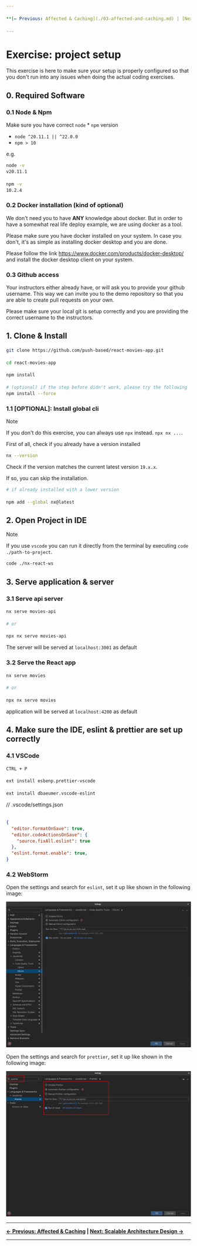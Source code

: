 ```yaml
---

**[← Previous: Affected & Caching](./03-affected-and-caching.md) | [Next: Scalable Architecture Design →](./05-scalable-architecture-design.md)**

---
```


# Exercise: project setup

This exercise is here to make sure your setup is properly configured so that you don't run into any issues
when doing the actual coding exercises.

## 0. Required Software

### 0.1 Node & Npm

Make sure you have correct `node` * `npm` version

* `node ^20.11.1 || ^22.0.0`
* `npm > 10`

e.g.
```bash
node -v
v20.11.1

npm -v 
10.2.4

```

### 0.2 Docker installation (kind of optional)

We don't need you to have **ANY** knowledge about docker. But in order to have
a somewhat real life deploy example, we are using docker as a tool.

Please make sure you have docker installed on your system. In case you don't,
it's as simple as installing docker desktop and you are done.

Please follow the link https://www.docker.com/products/docker-desktop/ and install the docker desktop
client on your system.


### 0.3 Github access

Your instructors either already have, or will ask you to provide your github username. This way
we can invite you to the demo repository so that you are able to create pull requests
on your own.

Please make sure your local git is setup correctly and you are providing
the correct username to the instructors.

## 1. Clone & Install


```bash
git clone https://github.com/push-based/react-movies-app.git

cd react-movies-app

npm install

# (optional) if the step before didn't work, please try the following
npm install --force
```

### 1.1 [OPTIONAL]: Install global cli

> [!NOTE]
> If you don't do this exercise, you can always use `npx` instead.
> `npx nx ...`.

First of all, check if you already have a version installed

```bash
nx --version
```

Check if the version matches the current latest version `19.x.x`.

If so, you can skip the installation.

```bash
# if already installed with a lower version

npm add --global nx@latest
```

## 2. Open Project in IDE

> [!NOTE]
> If you use `vscode` you can run it directly from the terminal by executing `code ./path-to-project`.

```bash
code ./nx-react-ws
```

## 3. Serve application & server

### 3.1 Serve api server

```bash
nx serve movies-api

# or

npx nx serve movies-api
```

The server will be served at `localhost:3001` as default

### 3.2 Serve the React app

```bash
nx serve movies

# or

npx nx serve movies
```

application will be served at `localhost:4200` as default

## 4. Make sure the IDE, eslint & prettier are set up correctly

### 4.1 VSCode

```bash
CTRL + P

ext install esbenp.prettier-vscode

ext install dbaeumer.vscode-eslint

```
// .vscode/settings.json

```json

{
  "editor.formatOnSave": true,
  "editor.codeActionsOnSave": {
    "source.fixAll.eslint": true
  },
  "eslint.format.enable": true,
}
```

### 4.2 WebStorm


Open the settings and search for `eslint`, set it up like shown in the following image:

![eslint-setup-webstorm.png](./images/eslint-setup-webstorm.png)

Open the settings and search for `prettier`, set it up like shown in the following image:

![prettier-setup-webstorm.png](./images/prettier-setup-webstorm.png)

---

**[← Previous: Affected & Caching](./03-affected-and-caching.md) | [Next: Scalable Architecture Design →](./05-scalable-architecture-design.md)**

---




